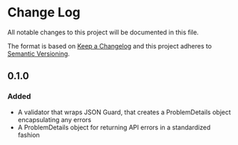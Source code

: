 # Change Log

All notable changes to this project will be documented in this file.

The format is based on [Keep a Changelog](http://keepachangelog.com/)
and this project adheres to [Semantic Versioning](http://semver.org/).

## 0.1.0

### Added
- A validator that wraps JSON Guard, that creates a ProblemDetails object encapsulating any errors
- A ProblemDetails object for returning API errors in a standardized fashion

